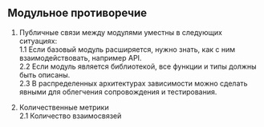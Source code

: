 ## Модульное противоречие

1. Публичные связи между модулями уместны в следующих ситуациях:  
1.1 Если базовый модуль расширяется, нужно знать, как с ним взаимодействовать, например API.  
2.2 Если модуль является библиотекой, все функции и типы должны быть описаны.  
2.3 В распределенных архитектурах зависимости можно сделать явными для облегчения сопровождения и тестирования.
  
   
2. Количественные метрики  
2.1 Количество взаимосвязей 